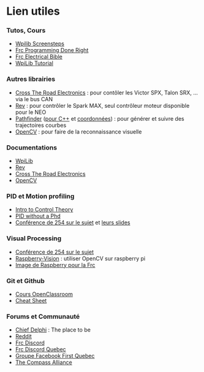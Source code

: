 # Lien utiles

### Tutos, Cours

- [Wpilib Screensteps](https://wpilib.screenstepslive.com/s/currentCS)
- [Frc Programming Done Right](https://frc-pdr.readthedocs.io/en/latest/)
- [Frc Electrical Bible](https://mililanirobotics.gitbooks.io/frc-electrical-bible/content/index.html)
- [WpiLib Tutorial](http://hal7df.github.io/pauls-tutorials/wpi/index.html)


### Autres librairies

- [Cross The Road Electronics](https://phoenix-documentation.readthedocs.io/en/latest/index.html) : pour contôler les Victor SPX, Talon SRX, ... via le bus CAN
- [Rev](http://www.revrobotics.com/sparkmax-software/) : pour contrôler le Spark MAX, seul contrôleur moteur disponible pour le NEO
- [Pathfinder](https://github.com/JacisNonsense/Pathfinder) ([pour C++](https://github.com/JacisNonsense/Pathfinder/wiki/Pathfinder-for-FRC---CPP) et [coordonnées](https://www.chiefdelphi.com/t/pathfinder-coordinate-system/159870/4?u=nathan_5553)) : pour générer et suivre des trajectoires courbes
- [OpenCV](https://docs.opencv.org/master/d9/df8/tutorial_root.html) : pour faire de la reconnaissance visuelle

### Documentations

- [WpiLib](http://first.wpi.edu/FRC/roborio/release/docs/cpp/)
- [Rev](http://www.revrobotics.com/content/sw/max/sw-docs/cpp/index.html)
- [Cross The Road Electronics](http://www.ctr-electronics.com/downloads/api/cpp/html/index.html)
- [OpenCV](https://docs.opencv.org/master/index.html)


### PID et Motion profiling

- [Intro to Control Theory](http://blog.wesleyac.com/posts/intro-to-control-part-zero-whats-this)
- [PID without a Phd](https://drive.google.com/file/d/0B8Oix1YVtSZgUW1sd3dOOFVzdXc/view)
- [Conférence de 254 sur le sujet](https://www.youtube.com/watch?v=8319J1BEHwM) et [leurs slides](https://docs.google.com/presentation/d/1xjtQ5m3Ay4AYxS_SfloF2n_vWZnCU25aXZuu9A59xPY/pub?start=false&loop=false&delayms=3000#slide=id.p)


### Visual Processing
- [Conférence de 254 sur le sujet](https://www.team254.com/documents/vision-control/)
- [Raspberry-Vision](https://github.com/Team5553-RoboLyon/Raspberry-Vision) : utiliser OpenCV sur raspberry pi
- [Image de Raspberry pour la Frc](http://wpilib.screenstepslive.com/s/currentCS/m/85074)


### Git et Github

- [Cours OpenClassroom](https://openclassrooms.com/fr/courses/2342361-gerez-votre-code-avec-git-et-github)
- [Cheat Sheet](https://github.github.com/training-kit/downloads/fr/github-git-cheat-sheet/)


### Forums et Communauté

- [Chief Delphi](https://www.chiefdelphi.com/) : The place to be
- [Reddit](https://www.reddit.com/r/FRC/)
- [Frc Discord](https://discordapp.com/invite/frc)
- [Frc Discord Quebec](https://discordapp.com/invite/mehCKHd)
- [Groupe Facebook First Quebec](https://www.facebook.com/groups/Robotique.FIRST.Quebec.FRC/)
- [The Compass Alliance](https://www.thecompassalliance.org/)